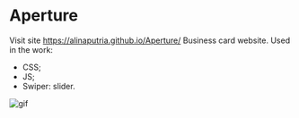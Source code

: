 # Aperture
Visit site  https://alinaputria.github.io/Aperture/
Business card website. 
Used in the work:
- CSS;
- JS;
- Swiper: slider.

![gif](https://user-images.githubusercontent.com/94079934/191829561-4a2e136a-c998-4249-bb31-f6a0a6645dde.gif)
